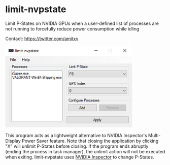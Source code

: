 # limit-nvpstate

Limit P-States on NVIDIA GPUs when a user-defined list of processes are not running to forcefully reduce power consumption while idling

Contact: <https://twitter.com/amitxv>

<img src="./img/program-screenshot.png">

This program acts as a lightweight alternative to NVIDIA Inspector's Multi-Display Power Saver feature. Note that closing the application by clicking "X" will unlimit P-States before closing. If the program ends abruptly (ending the process in task manager), the unlimit action will not be executed when exiting. limit-nvpstate uses [NVIDIA Inspector](https://www.techpowerup.com/download/nvidia-inspector) to change P-States.
